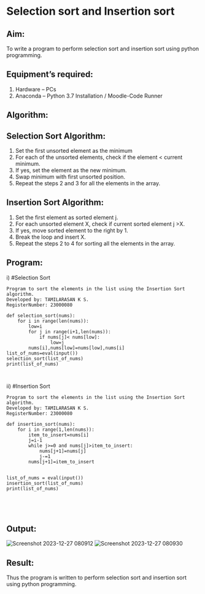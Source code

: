 # Selection sort and Insertion sort
## Aim:
To write a program to perform selection sort and insertion sort using python programming.
## Equipment’s required:
1.	Hardware – PCs
2.	Anaconda – Python 3.7 Installation / Moodle-Code Runner
## Algorithm:
## Selection Sort Algorithm:
1.	Set the first unsorted element as the minimum
2.	For each of the unsorted elements, check if the element < current minimum.
3.	If yes, set the element as the new minimum.
4.	Swap minimum with first unsorted position.
5.	Repeat the steps 2 and 3 for all the elements in the array.
## Insertion Sort Algorithm:
1.	Set the first element as sorted element j.
2.	For each unsorted element X, check if current sorted element j >X.
3.	If yes, move sorted element to the right by 1.
4.	Break the loop and insert X.
5.	Repeat the steps 2 to 4 for sorting all the elements in the array.
## Program:
i)	#Selection Sort
```
Program to sort the elements in the list using the Insertion Sort algorithm.
Developed by: TAMILARASAN K S.
RegisterNumber: 23000080

def selection_sort(nums):
    for i in range(len(nums)):
        low=i
        for j in range(i+1,len(nums)):
            if nums[j]< nums[low]:
                low=j
        nums[i],nums[low]=nums[low],nums[i]
list_of_nums=eval(input())
selection_sort(list_of_nums)
print(list_of_nums)



```

ii)	#Insertion Sort
```
Program to sort the elements in the list using the Insertion Sort algorithm.
Developed by: TAMILARASAN K S.
RegisterNumber: 23000080

def insertion_sort(nums):
    for i in range(1,len(nums)):
        item_to_insert=nums[i]
        j=i-1
        while j>=0 and nums[j]>item_to_insert:
            nums[j+1]=nums[j]
            j-=1
        nums[j+1]=item_to_insert
        
        
list_of_nums = eval(input())
insertion_sort(list_of_nums)
print(list_of_nums)





```

## Output:
![Screenshot 2023-12-27 080912](https://github.com/KSTamilarasan17/Sorting-Algorithm/assets/138849236/cf3d15f1-0fbb-4fb1-afed-826eee729a73)
![Screenshot 2023-12-27 080930](https://github.com/KSTamilarasan17/Sorting-Algorithm/assets/138849236/ed5eedff-01c8-4b41-9b3d-6ff5d250a5cc)


## Result:
Thus the program is written to perform selection sort and insertion sort using python programming.

